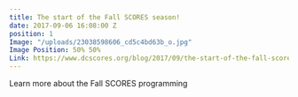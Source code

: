 ```yaml
---
title: The start of the Fall SCORES season!
date: 2017-09-06 16:08:00 Z
position: 1
Image: "/uploads/23038598606_cd5c4bd63b_o.jpg"
Image Position: 50% 50%
Link: https://www.dcscores.org/blog/2017/09/the-start-of-the-fall-scores-season
---
```


Learn more about the Fall SCORES programming